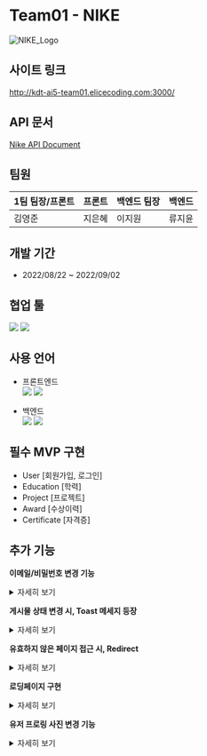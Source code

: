 # Team01 - NIKE
![NIKE_Logo](https://user-images.githubusercontent.com/60812240/188057539-a5d74ea7-e41e-4f03-ad0a-cea54b6d9ba0.png)


## 사이트 링크
http://kdt-ai5-team01.elicecoding.com:3000/


## API 문서

[Nike API Document](https://documenter.getpostman.com/view/22978485/VUxRQS7T)



## 팀원

| 1팀 팀장/프론트 | 프론트 | 백엔드 팀장 | 백엔드 |
| --- | --- | --- | --- |
| 김영준 | 지은혜 | 이지원 | 류지윤 |

## 개발 기간

- 2022/08/22 ~ 2022/09/02

## 협업 툴
<img src="https://img.shields.io/badge/Jira-blue?style=flat-square&logo=Zira&logoColor=blue"/>
<img src="https://img.shields.io/badge/Postman-orange?style=flat-square&logo=Postman&logoColor=black"/>

## 사용 언어

- 프론트엔드 <br/>
    <img src="https://img.shields.io/badge/React-black?style=flat-square&logo=React&logoColor=61dbfb"/>
    <img src="https://img.shields.io/badge/Bootstrap-563d7c?style=flat-square&logo=Bootstrap&logoColor=white"/>

- 백엔드 <br/>
    <img src="https://img.shields.io/badge/ExpressJs-lightgrey?style=flat-square&logo=Express&logoColor=black"/>
    <img src="https://img.shields.io/badge/MongoDB-lightgrey?style=flat-square&logo=MongoDB&logoColor=green"/>
        


## 필수 MVP 구현

- User [회원가입, 로그인]
- Education [학력]
- Project [프로젝트]
- Award [수상이력]
- Certificate [자격증]

## 추가 기능

**이메일/비밀번호 변경 기능**
    <details>
        <summary>자세히 보기</summary>
        ![Animation01](https://user-images.githubusercontent.com/60812240/188225241-8d2cbafe-d47e-40d0-a350-1db4fafa7f2a.gif)
    </details>

**게시물 상태 변경 시, Toast 메세지 등장**
    <details>
        <summary>자세히 보기</summary>
        ![Animation02](https://user-images.githubusercontent.com/60812240/188225287-16108d53-fdb9-4dcb-8d64-582a81d67483.gif)
    </details>

**유효하지 않은 페이지 접근 시, Redirect**
    <details>
        <summary>자세히 보기</summary>
        ![Animation03](https://user-images.githubusercontent.com/60812240/188225318-3cd3e4ea-0e9f-49bb-a328-de480b0ac96e.gif)
    </details>

**로딩페이지 구현**
    <details>
        <summary>자세히 보기</summary> 
        ![loading](https://user-images.githubusercontent.com/60812240/188062554-79e9c162-d75d-471c-9ee0-b642aa45d220.gif)
    </details>

**유저 프로링 사진 변경 기능**
    <details>
        <summary>자세히 보기</summary>
        ![Animation04](https://user-images.githubusercontent.com/60812240/188225353-8a2dd386-e367-4b8f-8d07-0e8fef62ba88.gif)
    </details>



